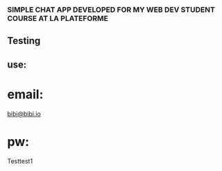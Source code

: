 

### SIMPLE CHAT APP DEVELOPED FOR MY WEB DEV STUDENT COURSE AT LA PLATEFORME

## Testing

## use:

# email:

bibi@bibi.io

# pw:

Testtest1




